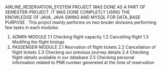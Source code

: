 AIRLINE_RESERVATION_SYSTEM PROJECT WAS DONE AS A PART OF SEMESTER-PROJECT. IT WAS DONE COMPLETLY USING THE KNOWLEDGE OF JAVA, JAVA SWING AND MYSQL FOR DATA_BASE PURPOSE
.
This projrct mainly performs on two broder divisions performing few tasks in each modules
 1. ADMIN-MODULE
    1.1 Checking flight capacity
    1.2 Cancelling flight
    1.3 Modifing the flight timings
 2. PASSENGER-MODULE
    2.1 Resrvation of flight tickets
    2.2 Cancellation of flight tickets
    2.3 Checking our previous journey details
    2.4 Checking flight-details available in our database
    2.5 Checking personal information related to PNR number genereted at the time of reservation
